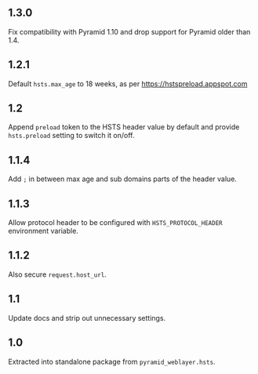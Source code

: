 ## 1.3.0

Fix compatibility with Pyramid 1.10 and drop support for Pyramid older than 1.4.

## 1.2.1

Default `hsts.max_age` to 18 weeks, as per https://hstspreload.appspot.com

## 1.2

Append `preload` token to the HSTS header value by default and provide
`hsts.preload` setting to switch it on/off.

## 1.1.4

Add `;` in between max age and sub domains parts of the header value.

## 1.1.3

Allow protocol header to be configured with `HSTS_PROTOCOL_HEADER` environment
variable.

## 1.1.2

Also secure ``request.host_url``.

## 1.1

Update docs and strip out unnecessary settings.

## 1.0

Extracted into standalone package from `pyramid_weblayer.hsts`.
